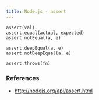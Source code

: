 ```yaml
---
title: Node.js - assert
---
```


    assert(val)
    assert.equal(actual, expected)
    assert.notEqual(a, e)

    assert.deepEqual(a, e)
    assert.notDeepEqual(a, e)

    assert.throws(fn)

### References

- http://nodejs.org/api/assert.html
